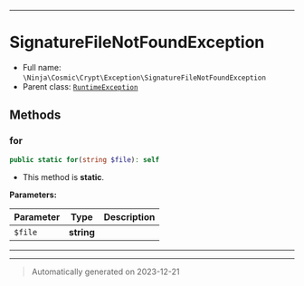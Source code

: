 ***

# SignatureFileNotFoundException





* Full name: `\Ninja\Cosmic\Crypt\Exception\SignatureFileNotFoundException`
* Parent class: [`RuntimeException`](../../../../RuntimeException.md)




## Methods


### for



```php
public static for(string $file): self
```



* This method is **static**.




**Parameters:**

| Parameter | Type | Description |
|-----------|------|-------------|
| `$file` | **string** |  |





***


***
> Automatically generated on 2023-12-21
